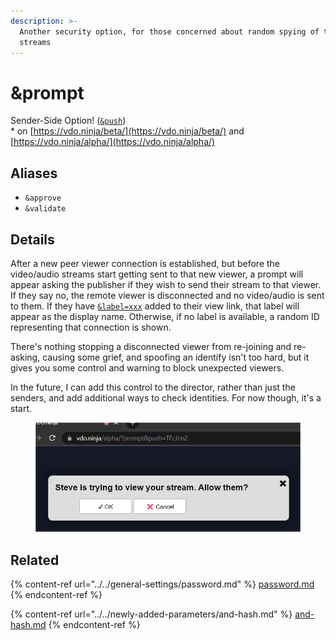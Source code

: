 ```yaml
---
description: >-
  Another security option, for those concerned about random spying of their
  streams
---
```


# \&prompt

Sender-Side Option! ([`&push`](../../source-settings/push.md))\
\* on [https://vdo.ninja/beta/](https://vdo.ninja/beta/) and [https://vdo.ninja/alpha/](https://vdo.ninja/alpha/)

## Aliases

* `&approve`
* `&validate`

## Details

After a new peer viewer connection is established, but before the video/audio streams start getting sent to that new viewer, a prompt will appear asking the publisher if they wish to send their stream to that viewer. If they say no, the remote viewer is disconnected and no video/audio is sent to them. If they have [`&label=xxx`](../../general-settings/label.md) added to their view link, that label will appear as the display name. Otherwise, if no label is available, a random ID representing that connection is shown.

There's nothing stopping a disconnected viewer from re-joining and re-asking, causing some grief, and spoofing an identify isn't too hard, but it gives you some control and warning to block unexpected viewers.

In the future, I can add this control to the director, rather than just the senders, and add additional ways to check identities. For now though, it's a start.

<figure><img src="../../.gitbook/assets/image (117) (1).png" alt=""><figcaption></figcaption></figure>

## Related

{% content-ref url="../../general-settings/password.md" %}
[password.md](../../general-settings/password.md)
{% endcontent-ref %}

{% content-ref url="../../newly-added-parameters/and-hash.md" %}
[and-hash.md](../../newly-added-parameters/and-hash.md)
{% endcontent-ref %}
